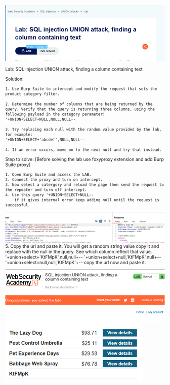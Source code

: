![Lab title](image.png)

Lab: SQL injection UNION attack, finding a column containing text

Solution: 
    
    1. Use Burp Suite to intercept and modify the request that sets the product category filter.

    2. Determine the number of columns that are being returned by the query. Verify that the query is returning three columns, using the following payload in the category parameter:
    '+UNION+SELECT+NULL,NULL,NULL--

    3. Try replacing each null with the random value provided by the lab, for example:
    '+UNION+SELECT+'abcdef',NULL,NULL--

    4. If an error occurs, move on to the next null and try that instead.

Step to solve: [Before solving the lab use foxyproxy extension and add Burp Suite proxy]

    1. Open Burp Suite and access the LAB.
    2. Connect the proxy and turn on intercept.
    3. Now select a catergory and reload the page then send the request to the repeater and turn off intercept.
    4. Use this query '+UNION+SELECT+NULL-- 
        if it gives internal error keep adding null until the request is successful. 
![finding columns](image-1.png)
    5. Copy the url and paste it. You will get a random string value copy it and replace with the null in the query. See which column reflect that value.  
        '+union+select+'KtFMpK',null,null+--
        '+union+select+null,'KtFMpK',null+--
        '+union+select+null,null,'KtFMpK'+--
    copy the url now and paste it. 

![sovled](image-2.png)
![result](image-3.png)